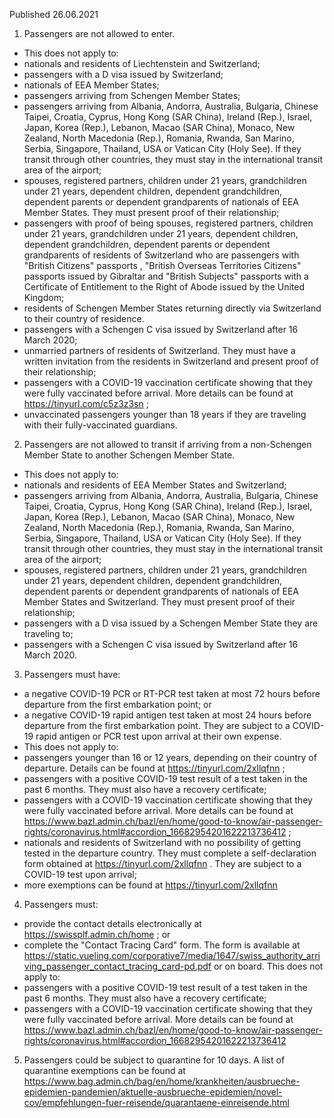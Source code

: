 Published 26.06.2021
1. Passengers are not allowed to enter.
- This does not apply to:
- nationals and residents of Liechtenstein and Switzerland;
- passengers with a D visa issued by Switzerland;
- nationals of EEA Member States;
- passengers arriving from Schengen Member States;
- passengers arriving from Albania, Andorra, Australia, Bulgaria, Chinese Taipei, Croatia, Cyprus, Hong Kong (SAR China), Ireland (Rep.), Israel, Japan, Korea (Rep.), Lebanon, Macao (SAR China), Monaco, New Zealand, North Macedonia (Rep.), Romania, Rwanda, San Marino, Serbia, Singapore, Thailand, USA or Vatican City (Holy See). If they transit through other countries, they must stay in the international transit area of the airport;
- spouses, registered partners, children under 21 years, grandchildren under 21 years, dependent children, dependent grandchildren, dependent parents or dependent grandparents of nationals of EEA Member States. They must present proof of their relationship;
- passengers with proof of being spouses, registered partners, children under 21 years, grandchildren under 21 years, dependent children, dependent grandchildren, dependent parents or dependent grandparents of residents of Switzerland who are passengers with "British Citizens" passports , "British Overseas Territories Citizens" passports issued by Gibraltar and "British Subjects" passports with a Certificate of Entitlement to the Right of Abode issued by the United Kingdom;
- residents of Schengen Member States returning directly via Switzerland to their country of residence.
- passengers with a Schengen C visa issued by Switzerland after 16 March 2020;
- unmarried partners of residents of Switzerland. They must have a written invitation from the residents in Switzerland and present proof of their relationship;
- passengers with a COVID-19 vaccination certificate showing that they were fully vaccinated before arrival. More details can be found at <a href="https://tinyurl.com/c5z3z3sn">https://tinyurl.com/c5z3z3sn</a> ;
- unvaccinated passengers younger than 18 years if they are traveling with their fully-vaccinated guardians.
2. Passengers are not allowed to transit if arriving from a non-Schengen Member State to another Schengen Member State.
- This does not apply to:
- nationals and residents of EEA Member States and Switzerland;
- passengers arriving from Albania, Andorra, Australia, Bulgaria, Chinese Taipei, Croatia, Cyprus, Hong Kong (SAR China), Ireland (Rep.), Israel, Japan, Korea (Rep.), Lebanon, Macao (SAR China), Monaco, New Zealand, North Macedonia (Rep.), Romania, Rwanda, San Marino, Serbia, Singapore, Thailand, USA or Vatican City (Holy See). If they transit through other countries, they must stay in the international transit area of the airport;
- spouses, registered partners, children under 21 years, grandchildren under 21 years, dependent children, dependent grandchildren, dependent parents or dependent grandparents of nationals of EEA Member States and Switzerland. They must present proof of their relationship;
- passengers with a D visa issued by a Schengen Member State they are traveling to;
- passengers with a Schengen C visa issued by Switzerland after 16 March 2020.
3. Passengers must have:
- a negative COVID-19 PCR or RT-PCR test taken at most 72 hours before departure from the first embarkation point; or
- a negative COVID-19 rapid antigen test taken at most 24 hours before departure from the first embarkation point. They are subject to a COVID-19 rapid antigen or PCR test upon arrival at their own expense.
- This does not apply to:
- passengers younger than 16 or 12 years, depending on their country of departure. Details can be found at <a href="https://tinyurl.com/2xllqfnn">https://tinyurl.com/2xllqfnn</a> ;
- passengers with a positive COVID-19 test result of a test taken in the past 6 months. They must also have a recovery certificate;
- passengers with a COVID-19 vaccination certificate showing that they were fully vaccinated before arrival. More details can be found at <a href="https://www.bazl.admin.ch/bazl/en/home/good-to-know/air-passenger-rights/coronavirus.html#accordion_16682954201622213736412">https://www.bazl.admin.ch/bazl/en/home/good-to-know/air-passenger-rights/coronavirus.html#accordion_16682954201622213736412</a> ;
- nationals and residents of Switzerland with no possibility of getting tested in the departure country. They must complete a self-declaration form obtained at <a href="https://tinyurl.com/2xllqfnn">https://tinyurl.com/2xllqfnn</a> . They are subject to a COVID-19 test upon arrival;
- more exemptions can be found at <a href="https://tinyurl.com/2xllqfnn">https://tinyurl.com/2xllqfnn</a> 
4. Passengers must:
- provide the contact details electronically at <a href="https://swissplf.admin.ch/home">https://swissplf.admin.ch/home</a> ; or
- complete the "Contact Tracing Card" form. The form is available at <a href="https://static.vueling.com/corporative7/media/1647/swiss_authority_arriving_passenger_contact_tracing_card-pd.pdf">https://static.vueling.com/corporative7/media/1647/swiss_authority_arriving_passenger_contact_tracing_card-pd.pdf</a> or on board.
This does not apply to:
- passengers with a positive COVID-19 test result of a test taken in the past 6 months. They must also have a recovery certificate;
- passengers with a COVID-19 vaccination certificate showing that they were fully vaccinated before arrival. More details can be found at <a href="https://www.bazl.admin.ch/bazl/en/home/good-to-know/air-passenger-rights/coronavirus.html#accordion_16682954201622213736412">https://www.bazl.admin.ch/bazl/en/home/good-to-know/air-passenger-rights/coronavirus.html#accordion_16682954201622213736412</a> 
5. Passengers could be subject to quarantine for 10 days. A list of quarantine exemptions can be found at <a href="https://www.bag.admin.ch/bag/en/home/krankheiten/ausbrueche-epidemien-pandemien/aktuelle-ausbrueche-epidemien/novel-cov/empfehlungen-fuer-reisende/quarantaene-einreisende.html">https://www.bag.admin.ch/bag/en/home/krankheiten/ausbrueche-epidemien-pandemien/aktuelle-ausbrueche-epidemien/novel-cov/empfehlungen-fuer-reisende/quarantaene-einreisende.html</a> 

